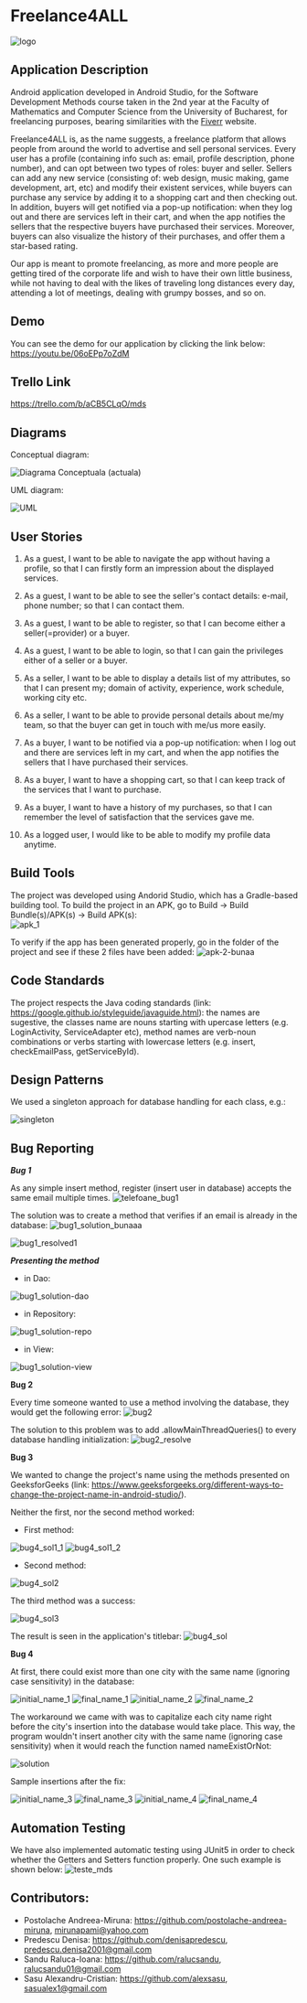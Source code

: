 # Freelance4ALL
![logo](https://user-images.githubusercontent.com/79568914/173367555-244ff5c9-46ff-49c7-a53d-4a746a8b8b6d.gif)

## Application Description

Android application developed in Android Studio, for the Software Development Methods course taken in the 2nd year at the Faculty of Mathematics and Computer Science from the University of Bucharest, for freelancing purposes, bearing similarities with the [Fiverr](https://www.fiverr.com/) website.

Freelance4ALL is, as the name suggests, a freelance platform that allows people from around the world to advertise and sell personal services. Every user has a profile (containing info such as: email, profile description, phone number), and can opt between two types of roles: buyer and seller. Sellers can add any new service (consisting of: web design, music making, game development, art, etc) and modify their existent services, while buyers can purchase any service by adding it to a shopping cart and then checking out. In addition, buyers will get notified via a pop-up notification: when they log out and there are services left in their cart, and when the app notifies the sellers that the respective buyers have purchased their services. Moreover, buyers can also visualize the history of their purchases, and offer them a star-based rating.

Our app is meant to promote freelancing, as more and more people are getting tired of the corporate life and wish to have their own little business, while not having to deal with the likes of traveling long distances every day, attending a lot of meetings, dealing with grumpy bosses, and so on.

## Demo
You can see the demo for our application by clicking the link below:
https://youtu.be/06oEPp7oZdM

## Trello Link
https://trello.com/b/aCB5CLqO/mds

## Diagrams

Conceptual diagram:

![Diagrama Conceptuala (actuala)](https://user-images.githubusercontent.com/87432371/173388952-cdcfc9d1-c7f5-4060-922e-98edbbc0a543.png)

UML diagram:

![UML](https://user-images.githubusercontent.com/87432371/173207585-009364a2-3395-46fa-8fc0-26306e452179.png)

## User Stories

1. As a guest, I want to be able to navigate the app without having a profile, so that I can firstly form an impression about the displayed services.

2. As a guest, I want to be able to see the seller's contact details: e-mail, phone number; so that I can contact them.

3. As a guest, I want to be able to register, so that I can become either a seller(=provider) or a buyer.

4. As a guest, I want to be able to login, so that I can gain the privileges either of a seller or a buyer.

5.  As a seller, I want to be able to display a details list of my attributes, so that I can present my; domain of activity, experience, work schedule, working city etc.

6. As a seller, I want to be able to provide personal details about me/my team, so that the buyer can get in touch with me/us more easily.

7. As a buyer, I want to be notified via a pop-up notification: when I log out and there are services left in my cart, and when the app notifies the sellers that I have purchased their services.

8. As a buyer, I want to have a shopping cart, so that I can keep track of the services that I want to purchase.

9. As a buyer, I want to have a history of my purchases, so that I can remember the level of satisfaction that the services gave me.

10. As a logged user, I would like to be able to modify my profile data anytime.

## Build Tools

The project was developed using Andorid Studio, which has a Gradle-based building tool. 
To build the project in an APK, go to Build -> Build Bundle(s)/APK(s) -> Build APK(s):  
![apk_1](https://user-images.githubusercontent.com/86727047/173198634-e38f416d-b05d-4e66-9f99-804fa0a8927d.png)

To verify if the app has been generated properly, go in the folder of the project and see if these 2 files have been added:
![apk-2-bunaa](https://user-images.githubusercontent.com/86727047/173198709-a197945f-c17f-40d7-a0ad-192c7b31f305.png)

## Code Standards

The project respects the Java coding standards (link: https://google.github.io/styleguide/javaguide.html): the names are sugestive, the classes name are nouns starting with upercase letters (e.g. LoginActivity, ServiceAdapter etc), method names are verb-noun combinations or verbs starting with lowercase letters (e.g. insert, checkEmailPass, getServiceById).

## Design Patterns

We used a singleton approach for database handling for each class, e.g.:

![singleton](https://user-images.githubusercontent.com/86727047/173200479-0e1492fb-8e2c-4b36-8571-5fcba8c68207.png)

## Bug Reporting

***Bug 1***

As any simple insert method, register (insert user in database) accepts the same email multiple times.
![telefoane_bug1](https://user-images.githubusercontent.com/86727047/173199355-72dc9ee5-de97-405e-8809-9538094b6caa.png)

The solution was to create a method that verifies if an email is already in the database:
![bug1_solution_bunaaa](https://user-images.githubusercontent.com/86727047/173199414-96b24aa8-a9f5-4ad8-9cae-d3e25b2b9b99.png)

![bug1_resolved1](https://user-images.githubusercontent.com/86727047/173200677-c39ff8f8-3117-4fad-b1c8-6a42fe65a4ac.png)


***Presenting the method*** 
  - in Dao:
  
![bug1_solution-dao](https://user-images.githubusercontent.com/86727047/173199429-e7775eb8-f490-4d1d-b810-82f31ca0604a.png)
  - in Repository:


![bug1_solution-repo](https://user-images.githubusercontent.com/86727047/173199450-6c1dd490-aae4-4a68-90c9-f2d4678f91c6.png)
  - in View:


![bug1_solution-view](https://user-images.githubusercontent.com/86727047/173199457-2d9cca2e-44da-4f9f-b644-7c20e37e7b21.png)

**Bug 2**

Every time someone wanted to use a method involving the database, they would get the following error:
![bug2](https://user-images.githubusercontent.com/86727047/173200214-afe554a5-5fdf-477a-887d-3c8263e956f0.png)

The solution to this problem was to add .allowMainThreadQueries() to every database handling initialization:
![bug2_resolve](https://user-images.githubusercontent.com/86727047/173199826-f07927f3-5988-4ffb-a1b6-24ffc65f031e.png)

**Bug 3**

We wanted to change the project's name using the methods presented on GeeksforGeeks (link: https://www.geeksforgeeks.org/different-ways-to-change-the-project-name-in-android-studio/).

Neither the first, nor the second method worked:

- First method:

![bug4_sol1_1](https://user-images.githubusercontent.com/86727047/173200011-8a1df50b-1ac4-43dd-808d-9f239f79fd1a.png)
![bug4_sol1_2](https://user-images.githubusercontent.com/86727047/173200014-788886f9-dd16-4b90-9563-a0e3a488281d.png)
- Second method:

![bug4_sol2](https://user-images.githubusercontent.com/86727047/173200069-84d74e5f-c99b-4ced-b8bb-9c7c18e1a53f.png)

The third method was a success:

![bug4_sol3](https://user-images.githubusercontent.com/86727047/173200081-75c4d989-f582-44f1-9d6a-e14d1eb3ff0d.png)

The result is seen in the application's titlebar:
![bug4_sol](https://user-images.githubusercontent.com/86727047/173200113-db961eea-e589-499e-b290-869cea62b908.png)

**Bug 4**

At first, there could exist more than one city with the same name (ignoring case sensitivity) in the database:

![initial_name_1](https://user-images.githubusercontent.com/87432371/173207191-f8ff092a-fba6-444b-af38-27848522c7ab.png)
![final_name_1](https://user-images.githubusercontent.com/87432371/173207193-fadd4a1f-696a-4a99-9573-c00ff62303f9.png)
![initial_name_2](https://user-images.githubusercontent.com/87432371/173207194-7c2d7226-3abd-4c11-9bd9-d99df166cbbe.png)
![final_name_2](https://user-images.githubusercontent.com/87432371/173207195-a9018634-484f-423a-9a59-ba80942ce8dc.png)

The workaround we came with was to capitalize each city name right before the city's insertion into the database would take place. This way, the program wouldn't insert another city with the same name (ignoring  case sensitivity) when it would reach the function named nameExistOrNot:

![solution](https://user-images.githubusercontent.com/87432371/173206666-68f7d6fe-acaa-4235-b3a2-9a8ca1464377.jpg)

Sample insertions after the fix:

![initial_name_3](https://user-images.githubusercontent.com/87432371/173207295-bd9e0db7-9265-491c-8bf5-264cf04b9cce.png)
![final_name_3](https://user-images.githubusercontent.com/87432371/173207297-41e77225-2f95-4c83-adff-3a46e25a9201.png)
![initial_name_4](https://user-images.githubusercontent.com/87432371/173207298-ed86ca78-585e-458f-8c5e-2831e25d2680.png)
![final_name_4](https://user-images.githubusercontent.com/87432371/173207300-6d2dd953-fcec-4fd5-9e24-5ae8835639de.png)

## Automation Testing
We have also implemented automatic testing using JUnit5 in order to check whether the Getters and Setters function properly. One such example is shown below:
![teste_mds](https://user-images.githubusercontent.com/79594745/173419118-6f25a1f8-9619-4989-b2ef-1d014617f9f6.png)

## Contributors:
- Postolache Andreea-Miruna: https://github.com/postolache-andreea-miruna, mirunapami@yahoo.com
- Predescu Denisa: https://github.com/denisapredescu, predescu.denisa2001@gmail.com
- Sandu Raluca-Ioana: https://github.com/ralucsandu, ralucsandu01@gmail.com
- Sasu Alexandru-Cristian: https://github.com/alexsasu, sasualex1@gmail.com
